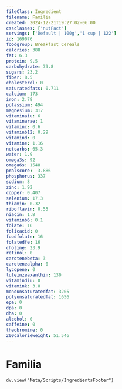 ```yaml
---
fileClass: Ingredient
filename: Familia
created: 2024-12-21T19:27:02-06:00
cssclasses: ['nutFact']
servings: ['Default | 100g','1 cup | 122']
id: 169076
foodgroup: Breakfast Cereals
calories: 388
fat: 6.3
protein: 9.5
carbohydrate: 73.8
sugars: 23.2
fiber: 8.5
cholesterol: 0
saturatedfats: 0.711
calcium: 173
iron: 2.78
potassium: 494
magnesium: 317
vitaminaiu: 6
vitaminarae: 1
vitaminc: 0.6
vitaminb12: 0.29
vitamind: 0
vitamine: 1.16
netcarbs: 65.3
water: 1.9
omega3s: 92
omega6s: 1548
pralscore: -3.886
phosphorus: 337
sodium: 8
zinc: 1.92
copper: 0.407
selenium: 17.3
thiamin: 0.32
riboflavin: 0.55
niacin: 1.8
vitaminb6: 0.1
folate: 16
folicacid: 0
foodfolate: 16
folatedfe: 16
choline: 23.9
retinol: 0
carotenebeta: 3
carotenealpha: 0
lycopene: 0
luteinzeaxanthin: 130
vitamindiu: 0
vitamink: 3.8
monounsaturatedfat: 3205
polyunsaturatedfat: 1656
epa: 0
dpa: 0
dha: 0
alcohol: 0
caffeine: 0
theobromine: 0
200calorieweight: 51.546
---
```


# Familia

```dataviewjs
dv.view("Meta/Scripts/IngredientsFooter")
```